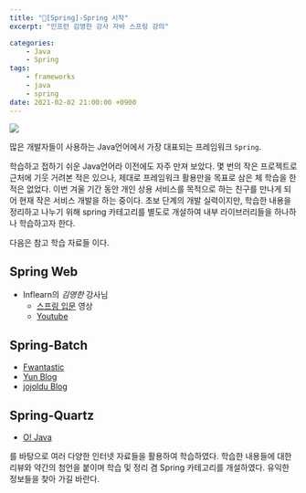 ```yaml
---
title: "💼[Spring]-Spring 시작"
excerpt: "인프런 김영한 강사 자바 스프링 강의"

categories:
    - Java
    - Spring
tags:
    - frameworks
    - java
    - spring
date: 2021-02-02 21:00:00 +0900
---
```

<img src="https://upload.wikimedia.org/wikipedia/commons/4/44/Spring_Framework_Logo_2018.svg">

많은 개발자들이 사용하는 Java언어에서 가장 대표되는 프레임워크 ```Spring```.

학습하고 접하기 쉬운 Java언어라 이전에도 자주 만져 보았다. 몇 번의 작은 프로젝트로 근처에 기웃 거려본 적은 있으나, 제대로 프레임워크 활용만을 목표로 삼은 체 학습을 한 적은 없었다. 이번 겨울 기간 동안 개인 상용 서비스를 목적으로 하는 친구를 만나게 되어 현재 작은 서비스 개발을 하는 중이다. 초보 단계의 개발 실력이지만, 학습한 내용을 정리하고 나누기 위해 spring 카테고리를 별도로 개설하여 내부 라이브러리들을 하나하나 학습하고자 한다.

다음은 참고 학습 자료들 이다.

## Spring Web
  - Inflearn의 *김영한* 강사님
    - [스프링 입문](https://www.inflearn.com/course/%EC%8A%A4%ED%94%84%EB%A7%81-%EC%9E%85%EB%AC%B8-%EC%8A%A4%ED%94%84%EB%A7%81%EB%B6%80%ED%8A%B8/dashboard) 영상
    - [Youtube](https://www.youtube.com/playlist?list=PLumVmq_uRGHgBrimIp2-7MCnoPUskVMnd)

## Spring-Batch
  - [Fwantastic](https://www.fwantastic.com/p/spring-batch.html)
  - [Yun Blog](https://cheese10yun.github.io/spring-batch-basic/)
  - [jojoldu Blog](https://jojoldu.tistory.com/category/Spring%20Batch)

## Spring-Quartz
  - [O! Java](https://ojava.tistory.com/128)

를 바탕으로 여러 다양한 인터넷 자료들을 활용하여 학습하였다. 학습한 내용들에 대한 리뷰와 약간의 첨언을 붙이며 학습 및 정리 겸 Spring 카테고리를 개설하였다. 유익한 정보들을 찾아 가길 바란다.